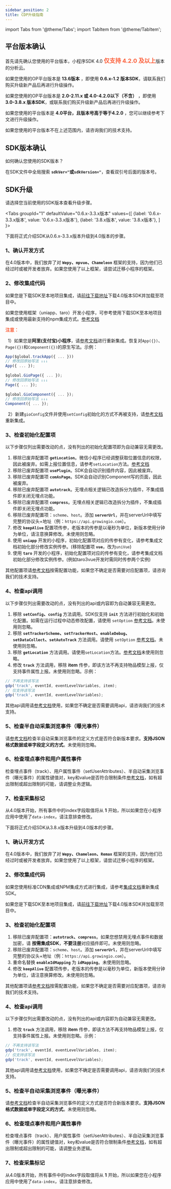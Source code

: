 ```yaml
---
sidebar_position: 2
title: CDP升级指南
---
```



import Tabs from '@theme/Tabs';
import TabItem from '@theme/TabItem';

## 平台版本确认

首先请先确认您使用的平台版本，小程序SDK 4.0 <font size="4" color="#FC5F3A"><b>仅支持 4.2.0 及以上</b></font>版本的分析云。

如果您使用的OP平台版本是 **13.6版本** ，即使用 **0.6.x-1.2 版本SDK**，请联系我们购买升级新产品后再进行升级操作。

如果您使用的OP平台版本是 **2.0-2.11.x 或 4.0-4.2.0以下（不含）** ，即使用 **3.0-3.8.x 版本SDK**，或联系我们购买升级新产品后再进行升级操作。

如果您使用的平台版本是 **4.0平台，且版本号高于等于4.2.0** ，您可以继续参考下文进行升级操作。

如果您使用的平台版本不在上述范围内，请咨询我们的技术支持。

## SDK版本确认

如何确认您使用的SDK版本？

在SDK文件中全局搜索 **`sdkVer="`或`sdkVersion="`**，查看双引号后面的版本号。

## SDK升级

请选择您当前使用的SDK版本查看升级步骤。

<Tabs
  groupId="1"
  defaultValue="0.6.x-3.3.x版本"
  values={[
    {label: '0.6.x-3.3.x版本', value: '0.6.x-3.3.x版本'},
    {label: '3.8.x版本', value: '3.8.x版本'},
  ]
}>
<TabItem value="0.6.x-3.3.x版本">

下面将正式介绍SDK从0.6.x-3.3.x版本升级到4.0版本的步骤。

### 1、确认开发方式

在4.0版本中，我们放弃了对 **`Wepy`、`mpvue`、`Chameleon`** 框架的支持，因为他们已经过时或被开发者放弃。如果您使用了以上框架，请尝试迁移小程序的框架。

### 2、修改集成代码

如果您是下载SDK至本地项目集成，请[前往下载地址](https://github.com/growingio/growingio-sdk-webjs-autotracker/releases)下载4.0版本SDK并加载至项目中。

如果您使用框架（uniapp、taro）开发小程序，可参考使用下载SDK至本地项目集成或使用最新支持的npm集成方式。[参考文档](/docs/miniprogram/integration/wechat)

**<font color="#FC5F3A">注意：</font>**

&nbsp;&nbsp;1）如果您是**阿里(支付宝)小程序**，请[参考文档](/docs/miniprogram/integration/alipay)进行重新集成。恢复对`App({})`、`Page({})`和`Component({})`的原生写法。示例：

```js
App($global.trackApp({ ... }))
// 修改回原始写法 ↓↓↓
App({ ... });
​
$global.GioPage({ ... });
// 修改回原始写法 ↓↓↓
Page({ ... });
​
$global.GioComponent({ ... });
// 修改回原始写法 ↓↓↓
Component({ ... });
```

&nbsp;&nbsp;2）新建`gioConfig`文件并使用`setConfig`初始化的方式不再被支持，请[参考文档](/docs/miniprogram/integration/wechat)重新集成。

### 3、检查初始化配置项

以下步骤仅列出需要改动的点，没有列出的初始化配置项即为自动兼容无需更改。

1. 移除已废弃配置项 **`getLocation`**。微信小程序已经调整获取位置信息的权限，因此被废弃。如需上报位置信息，请参考`setLocation`方法。[参考文档](/docs/miniprogram/commonlyApi#8地理位置setlocation)
2. 移除已废弃配置项 **`usePlugin`**。SDK会自动识别插件内容，因此被废弃。
3. 移除已废弃配置项 **`comAsPage`**。SDK会自动识别Component写的页面，因此被废弃。
4. 移除已废弃配置项 **`autotrack`**。无埋点相关逻辑已改造拆分为插件，不集成插件即关闭无埋点功能。
5. 移除已废弃配置项 **`compress`**。无埋点相关逻辑已改造拆分为插件，不集成插件即关闭无埋点功能。
6. 移除已废弃配置项：`scheme`、`host`。添加 **`serverUrl`**，并在serverUrl中填写完整的协议头+地址（例：`https://api.growingio.com`）。
7. 修改 **`keepAlive`** 配置项传参，老版本的传参是以毫秒为单位，新版本使用分钟为单位，请注意换算修改。未使用则忽略。
8. 使用 **`uniapp`** 开发的小程序，初始化配置项对应的传参有变化，请参考集成文档初始化部分修改实例传参。(移除配置项 **`vue`**，改为`uniVue`)
9. 使用 **`taro`** 开发的小程序，初始化配置项对应的传参有变化，请参考集成文档初始化部分修改实例传参。(例如taro3vue开发时需同时传参两个实例)

其他配置项请[参考文档](/docs/miniprogram/initSettings)按需配置功能，如果您不确定是否需要对应配置项，请咨询我们的技术支持。

### 4、检查api调用

以下步骤仅列出需要改动的点，没有列出的api或内容即为自动兼容无需更改。

1. 移除 **`setConfig`、`config`** 方法调用。SDK仅支持 **`init`** 方法进行初始化和初始化配置。如需在运行过程中动态修改配置，请使用 `setOption` [参考文档](/docs/miniprogram/commonlyApi#动态修改配置接口setoption)。未使用则忽略。
2. 移除 **`setTrackerScheme`、`setTrackerHost`、`enableDebug`、`setDataCollect`、`setAutoTrack`** 方法调用。请使用 `setOption` [参考文档](/docs/webjs/commonlyApi#动态修改配置接口setoption)。未使用则忽略。
3. 移除 **`getLocation`** 方法调用。请使用`setLocation`方法。[参考文档](/docs/miniprogram/commonlyApi#8地理位置setlocation)未使用则忽略。
4. 修改 **`track`** 方法调用，移除 **item** 传参，即该方法不再支持物品模型上报，仅支持事件属性上报。未使用则忽略。示例：

```js
// 不再支持该写法
gdp('track', eventId, eventLevelVariables, item);
// 仅支持该写法
gdp('track', eventId, eventLevelVariables);
```

其他api调用请[参考文档](/docs/miniprogram/commonlyApi)使用，如果您不确定是否需要调用api，请咨询我们的技术支持。

### 5、检查半自动采集浏览事件（曝光事件）

请[参考文档](/docs/miniprogram/plugins/impressionTracking)检查半自动采集浏览事件的定义方式是否符合新版本要求。**支持JSON格式数据或单字段定义的方式**。未使用则忽略。

### 6、检查埋点事件和用户属性事件

检查埋点事件（track）、用户属性事件（setUserAttributes）、半自动采集浏览事件（曝光事件）的属性键值对，key和value是否符合限制条件[参考文档](/docs/webjs/commonlyApi#其他)，如有超出限制或超出限制的可能，请调整业务逻辑。

### 7、检查采集标记

从4.0版本开始，所有事件中的index字段取值将从 **1** 开始，所以如果您在小程序应用中使用了`data-index`，请注意排查修改。

</TabItem>
<TabItem value="3.8.x版本">

下面将正式介绍SDK从3.8.x版本升级到4.0版本的步骤。

### 1、确认开发方式

在4.0版本中，我们放弃了对 **`Wepy`、`Chameleon`、`Remax`** 框架的支持，因为他们已经过时或被开发者放弃。如果您使用了以上框架，请尝试迁移小程序的框架。

### 2、修改集成代码

如果您使用标准CDN集成或NPM集成方式进行集成，请参考[集成文档](/docs/webjs/integrate)重新集成SDK。

如果您是下载SDK至本地项目集成，请[前往下载地址](https://github.com/growingio/growingio-sdk-webjs-autotracker/releases)下载4.0版本SDK并加载至项目中。

### 3、检查初始化配置项

1. 移除已废弃配置项：**`autotrack`、`compress`**。如果您想禁用无埋点事件和数据加密，请 **按需集成SDK**，**不要注册**对应插件即可。未使用则忽略。
2. 移除已废弃配置项：`scheme`、`host`。添加 **`serverUrl`**，并在serverUrl中填写完整的协议头+地址（例：`https://api.growingio.com`）。
3. 重命名替换 **`enableIdMapping`** 为 **`idMapping`**。未使用则忽略。
4. 修改 **`keepAlive`** 配置项传参，老版本的传参是以毫秒为单位，新版本使用分钟为单位，请注意换算修改。未使用则忽略。

其他配置项请[参考文档](/docs/webjs/initSettings)按需配置功能，如果您不确定是否需要对应配置项，请咨询我们的技术支持。

### 4、检查api调用

以下步骤仅列出需要改动的点，没有列出的api或内容即为自动兼容无需更改。

1. 修改 **`track`** 方法调用，移除 **item** 传参，即该方法不再支持物品模型上报，仅支持事件属性上报。未使用则忽略。示例：

```js
// 不再支持该写法
gdp('track', eventId, eventLevelVariables, item);
// 仅支持该写法
gdp('track', eventId, eventLevelVariables);
```

其他api调用请[参考文档](/docs/miniprogram/commonlyApi)使用，如果您不确定是否需要调用api，请咨询我们的技术支持。

### 5、检查半自动采集浏览事件（曝光事件）

请[参考文档](/docs/miniprogram/plugins/impressionTracking)检查半自动采集浏览事件的定义方式是否符合新版本要求。**支持JSON格式数据或单字段定义的方式**。未使用则忽略。

### 6、检查埋点事件和用户属性事件

检查埋点事件（track）、用户属性事件（setUserAttributes）、半自动采集浏览事件（曝光事件）的属性键值对，key和value是否符合限制条件[参考文档](/docs/webjs/commonlyApi#其他)，如有超出限制或超出限制的可能，请调整业务逻辑。

### 7、检查采集标记

从4.0版本开始，所有事件中的index字段取值将从 **1** 开始，所以如果您在小程序应用中使用了`data-index`，请注意排查修改。

</TabItem>
</Tabs>
